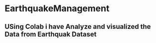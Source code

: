 # EarthquakeManagement
## USing Colab i have Analyze and visualized the Data from Earthquak Dataset
